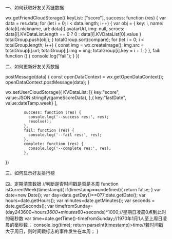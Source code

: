 ﻿一、如何获取好友关系链数据

wx.getFriendCloudStorage({
    keyList: ["score"],
    success: function (res) {
      var data = res.data;
      for (let i = 0; i < data.length; i++) {
        var obj = {
          key: i,
          name: data[i].nickname,
          url: data[i].avatarUrl,
          img: null,
          scroes: data[i].KVDataList.length == 0 ? 0 : data[i].KVDataList[0].value
        }
        totalGroup.push(obj);
      }
      totalGroup.sort(compare);
      for (let i = 0; i < totalGroup.length; i++) {
        const img = wx.createImage();
        img.src = totalGroup[i].url;
        totalGroup[i].img = img;
        totalGroup[i].key = i + 1;
      }
    },
    fail: function () {
      console.log("fail");
    }
})

二、如何更新好友关系数据

postMessage(data) {
        const openDataContext = wx.getOpenDataContext();
        openDataContext.postMessage(data);
    }

wx.setUserCloudStorage({
            KVDataList: [{
              key:"score",
              value:JSON.stringify(gameScoreData),
            },{
              key:"lastDate",
              value:dateTamp.week}
            ],

            success: function (res) {
              console.log('--success res:', res);
              resolve();
            },
            fail: function (res) {
              console.log('--fail res:', res);
            },
            complete: function (res) {
              console.log('--complete res:', res);
            },       
})

三、如何显示好友排行榜



四、定期清空数据
//判断是否时间戳是否是本周
function isCurrentWeek(timestamp){
  if(timestamp==undefined){
    return false;
  }
  var date=new Date();
  var day=date.getDay()==0?7:date.getDate();
  var hours=date.getHours();
  var minutes=date.getMinutes();
  var seconds = date.getSeconds();
  var timefromSunday=(day*24*3600+hours*3600+minutes*60+seconds)*1000;//星期日凌晨0点到此时的毫秒数
  var time=date.getTime()-timefromSunday;//1970年1月1人至上周日凌晨的毫秒数；
  console.log(time);
  return parseInt(timestamp)>time//若时间戳大于周日，则时间戳标志的事件发生在本周；
}



